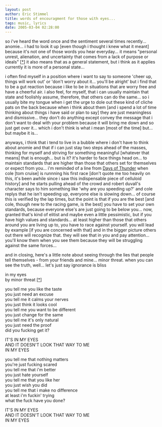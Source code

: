 ```yaml
---
layout: post
author: Eric Stimmel
title: words of encouragment for those with eyes...
tags: music, lyrics
date: 2005-03-04 02:28:00
--- 
```



so i've heard the word once and the sentiment several times recently... anomie... i had to look it up [even though i thought i knew what it meant] because it's not one of those words you hear everyday... it means "personal unrest, alienation, and uncertainty that comes from a lack of purpose or ideals" [[\*][]] it also means that as a general statement, but i think as it applies currently it is more of a personal state...

i often find myself in a position where i want to say to someone 'cheer up, things will work out' or 'don't worry about it... you'll be alright' but i find that to be a gut reaction because i like to be in situations that are worry free and have a cheerful air. i also feel, for myself, that i can usually maintain that state and foolishly assume, therefore, that others can do the same... so i usually bite my tongue when i get the urge to dole out these kind of cliche pats on the back because when i think about them [and i spend a lot of time thinking about things i have said or plan to say] they are just meaningless and dismissive... they don't do anything except convey the message that i don't want to deal with your problem because it will bring me down and so just get over it... which i don't think is what i mean [most of the time] but... but maybe it is...

anyways, i think that i tend to live in a bubble where i don't have to think about anomie and that if i can just stay two steps ahead of the masses, thinking for myself and striving for something meaningful [whatever that means] that is enough... but is it? it's harder to face things head on... to maintain standards that are higher than those that others set for themselves or expect from you... i'm reminded of a line from [Days of Thunder][] when cole [tom cruise] is runnning his first race [don't quote me too heavily on this, it's been awhile since i saw this indispensable piece of celluloid history] and he starts pulling ahead of the crowd and robert duvall's character says to him something like 'why are you speeding up?' and cole replys that he isn't speeding up, everyone else is slowing down... of course this is verified by the lap times, but the point is that if you are the best [and cole, though new to the racing game, is the best] you have to set your own standards, because everyone else's are just going to be below you... now, granted that's kind of elitist and maybe even a little pessimistic, but if you have high values and standards... at least higher than those that others around you are living up to, you have to race against yourself. you will lead by example [if you are concerned with that] and in the bigger picture others out there will recognize that. they will see that in you and pay attention... you'll know them when you see them because they will be struggling against the same forces...

and in closing, here's a little note about seeing through the lies that people tell themselves - from your friends and mine... minor threat. when you can see the truth, well... let's just say ignorance is bliss


in my eyes  
by minor threat [[\*][1]]  

you tell me you like the taste  
you just need an excuse  
you tell me it calms your nerves  
you just think it looks cool  
you tell me you want to be different  
you just change for the same  
you tell me it's only natural  
you just need the proof  
did you fucking get it?  

IT'S IN MY EYES  
AND IT DOESN'T LOOK THAT WAY TO ME  
IN MY EYES  

you tell me that nothing matters  
you're just fucking scared  
you tell me that i'm better  
you just hate yourself  
you tell me that you like her  
you just wish you did  
you tell me that i make no difference  
at least i'm fuckin' trying  
what the fuck have you done?  

IT'S IN MY EYES  
AND IT DOESN'T LOOK THAT WAY TO ME  
IN MY EYES  


  [\*]: http://www.m-w.com/cgi-bin/dictionary?book=Dictionary&va=anomie&x=0&y=0
  [Days of Thunder]: http://www.imdb.com/title/tt0099371/
  [1]: http://www.plyrics.com/lyrics/minorthreat/inmyeyes.html

